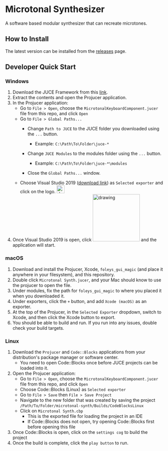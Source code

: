 # Microtonal Synthesizer
A software based modular synthesizer that can recreate microtones.
## How to Install
The latest version can be installed from the <a href="https://github.com/jakedco/microtonal-synth/releases" target="_blank">releases</a> page.
## Developer Quick Start
### Windows
   1. Download the JUCE Framework from this <a href="https://juce.com/get-juce/download" target="_blank">link</a>.
   2. Extract the contents and open the Projucer application.
   3. In the Projucer application:
       * Go to ```File > Open```, choose the ```MicrotonalKeyboardComponent.jucer``` file from this repo, and click ```Open```
       * Go to ```File > Global Paths...```
         * Change ```Path to JUCE``` to the JUCE folder you downloaded using the ```...``` button.
           * Example: ```C:\Path\To\Folder\juce-*```

         * Change ```JUCE Modules``` to the modules folder using the ```...``` button.
           * Example: ```C:\Path\To\Folder\juce-*\modules```
         * Close the ```Global Paths...``` window.
       * Choose Visual Studio 2019 (<a href="https://visualstudio.microsoft.com/vs/" target="_blank">download link</a>) as ```Selected exporter``` and click on the logo.  <img src="https://user-images.githubusercontent.com/68195709/139920230-ff2ca47c-8c65-49bf-adfc-e58c5a05546d.png" alt="drawing" width="25"/>
   5. Once Visual Studio 2019 is open, click <img src="https://user-images.githubusercontent.com/68195709/139921166-bfed9fe9-3452-4e62-b50f-7916a08391a6.png" alt="drawing" width="150"/> and the application will start.
### macOS
   1. Download and install the Projucer, Xcode, ```foleys_gui_magic``` (and place it anywhere in your filesystem), and this repository.
   2. Double click ```Microtonal Synth.jucer```, and your Mac should know to use the projucer to open the file.
   3. Under modules, fix the path for ```foleys_gui_magic``` to where you placed it when you downloaded it.
   4. Under exporters, click the ```+``` button, and add ```Xcode (macOS)``` as an exporter.
   6. At the top of the Projucer, in the ```Selected Exporter``` dropdown, switch to Xcode, and then click the Xcode button to export.
   7. You should be able to build and run. If you run into any issues, double check your build targets.
### Linux
   1. Download the ```Projucer``` and ```Code::Blocks``` applications from your distribution's package manager or software center.
      * You need to open Code::Blocks once before JUCE projects can be loaded into it.
   2. Open the Projucer application:
       * Go to ```File > Open```, choose the ```MicrotonalKeyboardComponent.jucer``` file from this repo, and click ```Open```
       * Choose Code::Blocks (Linux) as ```Selected exporter```
       * Go to ```File > Save``` then ```File > Save Project```
       * Navigate to the new folder that was created by saving the project ```/Path/To/Folder/microtonal-synth/Builds/CodeBlocksLinux```
       * Click on ```Microtonal Synth.cbp```
         *  This is the exported file for loading the project in an IDE
         *  If Code::Blocks does not open, try opening Code::Blocks first before opening this file
   3. Once Code::Blocks is open, click on the ```settings cog``` to build the project
   4. Once the build is complete, click the ```play button``` to run.

